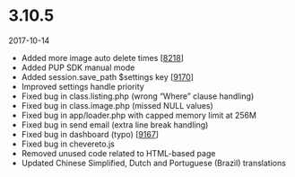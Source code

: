 # 3.10.5

2017-10-14

- Added more image auto delete times [[8218](https://chevereto.com/community/threads/8218/)]
- Added PUP SDK manual mode
- Added session.save_path $settings key [[9170](https://chevereto.com/community/threads/9170/)]
- Improved settings handle priority
- Fixed bug in class.listing.php (wrong “Where” clause handling)
- Fixed bug in class.image.php (missed NULL values)
- Fixed bug in app/loader.php with capped memory limit at 256M
- Fixed bug in send email (extra line break handling)
- Fixed bug in dashboard (typo) [[9167](https://chevereto.com/community/threads/9167/)]
- Fixed bug in chevereto.js
- Removed unused code related to HTML-based page
- Updated Chinese Simplified, Dutch and Portuguese (Brazil) translations
